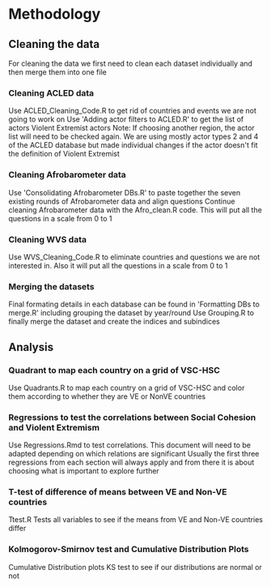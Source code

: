 # Methodology

## Cleaning the data
For cleaning the data we first need to clean each dataset individually and then merge them into one file 

### Cleaning ACLED data
Use ACLED_Cleaning_Code.R to get rid of countries and events we are not going to work on
Use 'Adding actor filters to ACLED.R' to get the list of actors Violent Extremist actors
Note: If choosing another region, the actor list will need to be checked again. 
We are using mostly actor types 2 and 4 of the ACLED database but made individual changes if the actor doesn't 
fit the definition of Violent Extremist


### Cleaning Afrobarometer data
Use 'Consolidating Afrobarometer DBs.R' to paste together the seven existing rounds of Afrobarometer data and align questions
Continue cleaning Afrobarometer data with the Afro_clean.R code. This will put all the questions in a scale from 0 to 1

### Cleaning WVS data
Use WVS_Cleaning_Code.R to eliminate countries and questions we are not interested in. 
Also it will put all the questions in a scale from 0 to 1

### Merging the datasets
Final formating details in each database can be found in 'Formatting DBs to merge.R' including grouping the dataset by year/round
Use Grouping.R to finally merge the dataset and create the indices and subindices


## Analysis

### Quadrant to map each country on a grid of VSC-HSC
Use Quadrants.R to map each country on a grid of VSC-HSC and color them according to whether they are VE or NonVE countries

### Regressions to test the correlations between Social Cohesion and Violent Extremism
Use Regressions.Rmd to test correlations. This document will need to be adapted depending on which relations are significant
Usually the first three regressions from each section will always apply and from there it is about choosing what is important
to explore further

### T-test of difference of means between VE and Non-VE countries
Ttest.R
Tests all variables to see if the means from VE and Non-VE countries differ

### Kolmogorov-Smirnov test and Cumulative Distribution Plots
Cumulative Distribution plots
KS test to see if our distributions are normal or not



